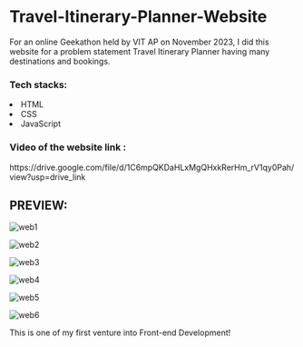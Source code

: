 # Travel-Itinerary-Planner-Website
For an online Geekathon held by VIT AP on November 2023, I did this website for a problem statement Travel Itinerary Planner having many destinations and bookings. 
<h3>Tech stacks:</h3>
<li>
  HTML
</li>
 <li> 
  CSS
</li>
<li>
  JavaScript
</li>

<h3>Video of the website link :</h3> https://drive.google.com/file/d/1C6mpQKDaHLxMgQHxkRerHm_rV1qy0Pah/view?usp=drive_link

<h2>PREVIEW: </h2>

![web1](https://github.com/MaithreyiA/Travel-Itinerary-Planner-Website/assets/145844778/24d0f06b-e3ec-4be5-9343-cd10cad339a0)

![web2](https://github.com/MaithreyiA/Travel-Itinerary-Planner-Website/assets/145844778/43baaf65-8e75-4826-9a3a-ed0fbfdbf208)

![web3](https://github.com/MaithreyiA/Travel-Itinerary-Planner-Website/assets/145844778/bc2cfe65-34e7-43d0-8df9-b0bca3c13ec5)

![web4](https://github.com/MaithreyiA/Travel-Itinerary-Planner-Website/assets/145844778/2578158c-78f4-44b4-9b71-119972591f2e)

![web5](https://github.com/MaithreyiA/Travel-Itinerary-Planner-Website/assets/145844778/41ffb98a-0843-48ff-a9d9-60138899b262)

![web6](https://github.com/MaithreyiA/Travel-Itinerary-Planner-Website/assets/145844778/78b7420f-ec9e-4320-b6c0-0499be8a8d24)

This is one of my first venture into Front-end Development! 

